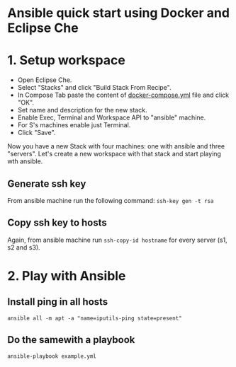 # Ansible quick start using Docker and Eclipse Che
# 1. Setup workspace
- Open Eclipse Che.
- Select "Stacks" and click "Build Stack From Recipe".
- In Compose Tab paste the content of [docker-compose.yml](https://github.com/WilliamMolina/ansible-che/blob/master/docker-compose.yml) file and click "OK".
- Set name and description for the new stack.
- Enable Exec, Terminal and Workspace API to "ansible" machine.
- For S's machines enable just Terminal.
- Click "Save".

Now you have a new Stack with four machines: one with ansible and three "servers".
Let's create a new workspace with that stack and start playing wth ansible.

## Generate ssh key
From ansible machine run the following command:
 `ssh-key gen -t rsa`

## Copy ssh key to hosts
Again, from ansible machine run `ssh-copy-id hostname` for every server (s1, s2 and s3).

# 2. Play with Ansible

## Install ping in all hosts
 `ansible all -m apt -a "name=iputils-ping state=present"`

## Do the samewith a  playbook
`ansible-playbook example.yml`
